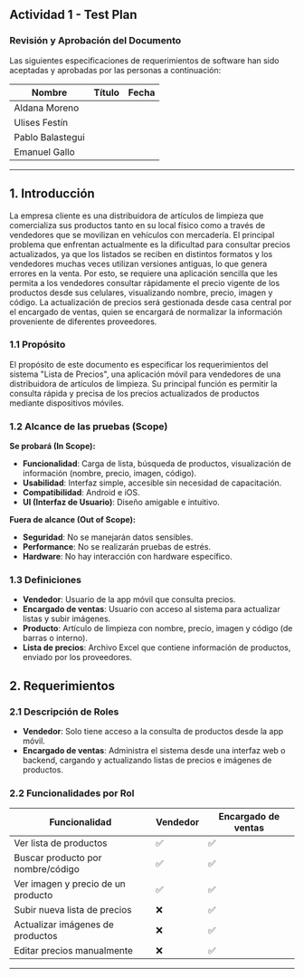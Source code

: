 
## Actividad 1 - Test Plan

### Revisión y Aprobación del Documento

Las siguientes especificaciones de requerimientos de software han sido aceptadas y aprobadas por las personas a continuación:

| Nombre             | Título | Fecha        |
|--------------------|--------|--------------|
| Aldana Moreno      |        |              |
| Ulises Festín      |        |              |
| Pablo Balastegui   |        |              |
| Emanuel Gallo      |        |              |

---

## 1. Introducción

La empresa cliente es una distribuidora de artículos de limpieza que comercializa sus productos tanto en su local físico como a través de vendedores que se movilizan en vehículos con mercadería. El principal problema que enfrentan actualmente es la dificultad para consultar precios actualizados, ya que los listados se reciben en distintos formatos y los vendedores muchas veces utilizan versiones antiguas, lo que genera errores en la venta. Por esto, se requiere una aplicación sencilla que les permita a los vendedores consultar rápidamente el precio vigente de los productos desde sus celulares, visualizando nombre, precio, imagen y código. La actualización de precios será gestionada desde casa central por el encargado de ventas, quien se encargará de normalizar la información proveniente de diferentes proveedores.

### 1.1 Propósito

El propósito de este documento es especificar los requerimientos del sistema "Lista de Precios", una aplicación móvil para vendedores de una distribuidora de artículos de limpieza. Su principal función es permitir la consulta rápida y precisa de los precios actualizados de productos mediante dispositivos móviles.

### 1.2 Alcance de las pruebas (Scope)

**Se probará (In Scope):**
- **Funcionalidad**: Carga de lista, búsqueda de productos, visualización de información (nombre, precio, imagen, código).
- **Usabilidad**: Interfaz simple, accesible sin necesidad de capacitación.
- **Compatibilidad**: Android e iOS.
- **UI (Interfaz de Usuario)**: Diseño amigable e intuitivo.

**Fuera de alcance (Out of Scope):**
- **Seguridad**: No se manejarán datos sensibles.
- **Performance**: No se realizarán pruebas de estrés.
- **Hardware**: No hay interacción con hardware específico.

### 1.3 Definiciones

- **Vendedor**: Usuario de la app móvil que consulta precios.
- **Encargado de ventas**: Usuario con acceso al sistema para actualizar listas y subir imágenes.
- **Producto**: Artículo de limpieza con nombre, precio, imagen y código (de barras o interno).
- **Lista de precios**: Archivo Excel que contiene información de productos, enviado por los proveedores.


## 2. Requerimientos

### 2.1 Descripción de Roles

- **Vendedor**: Solo tiene acceso a la consulta de productos desde la app móvil.
- **Encargado de ventas**: Administra el sistema desde una interfaz web o backend, cargando y actualizando listas de precios e imágenes de productos.

### 2.2 Funcionalidades por Rol

| Funcionalidad                        | Vendedor | Encargado de ventas  |
|--------------------------------------|----------|----------------------|
| Ver lista de productos               | ✅       | ✅                  |
| Buscar producto por nombre/código    | ✅       | ✅                  |
| Ver imagen y precio de un producto   | ✅       | ✅                  |
| Subir nueva lista de precios         | ❌       | ✅                  |
| Actualizar imágenes de productos     | ❌       | ✅                  |
| Editar precios manualmente           | ❌       | ✅                  |

---